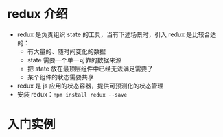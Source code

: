 

# redux 介绍

- redux 是负责组织 state 的工具，当有下述场景时，引入 redux 是比较合适的：
    - 有大量的、随时间变化的数据
    - state 需要一个单一可靠的数据来源
    - 把 state 放在最顶层组件中已经无法满足需要了
    - 某个组件的状态需要共享
- redux 是 js 应用的状态容器，提供可预测化的状态管理
- 安装 redux：`npm install redux --save`

# 入门实例

